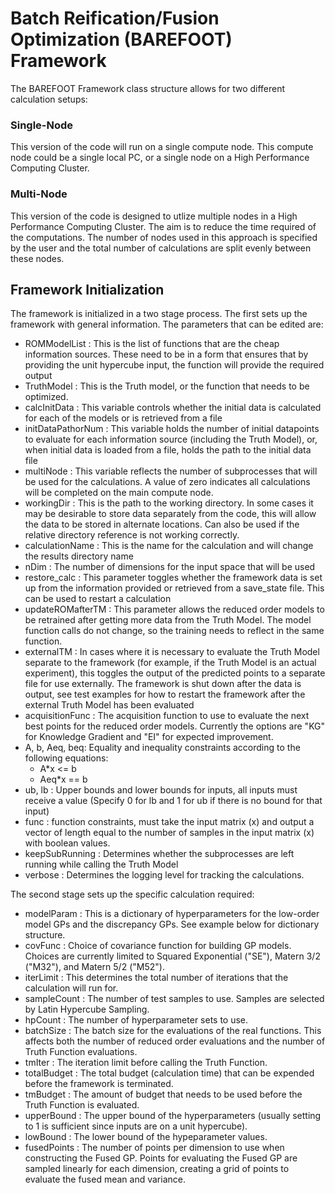# Batch Reification/Fusion Optimization (BAREFOOT) Framework

The BAREFOOT Framework class structure allows for two different calculation setups:

### Single-Node
This version of the code will run on a single compute node. This compute node could be a single local PC, or a single node on a High Performance Computing Cluster.

### Multi-Node
This version of the code is designed to utlize multiple nodes in a High Performance Computing Cluster. The aim is to reduce the time required of the computations. The number of nodes used in this approach is specified by the user and the total number of calculations are split evenly between these nodes.



## Framework Initialization 
The framework is initialized in a two stage process. The first sets up the framework with general information. The parameters that can be edited are:

* ROMModelList : This is the list of functions that are the cheap information sources. These need to be in a form that ensures that by providing the unit hypercube input, the function will provide the required output
* TruthModel : This is the Truth model, or the function that needs to be optimized.
* calcInitData : This variable controls whether the initial data is calculated for each of the models or is retrieved from a file
* initDataPathorNum : This variable holds the number of initial datapoints to evaluate for each information source (including the Truth Model), or, when initial data is loaded from a file, holds the path to the initial data file
* multiNode : This variable reflects the number of subprocesses that will be used for the calculations. A value of zero indicates all calculations will be completed on the main compute node.
* workingDir : This is the path to the working directory. In some cases it may be desirable to store data separately from the code, this will allow the data to be stored in alternate locations. Can also be used if the relative directory reference is not working correctly.
* calculationName : This is the name for the calculation and will change the results directory name
* nDim : The number of dimensions for the input space that will be used
* restore_calc : This parameter toggles whether the framework data is set up from the information provided or retrieved from a save_state file. This can be used to restart a calculation
* updateROMafterTM : This parameter allows the reduced order models to be retrained after getting more data from the Truth Model. The model function calls do not change, so the training needs to reflect in the same function.
* externalTM : In cases where it is necessary to evaluate the Truth Model separate to the framework (for example, if the Truth Model is an actual experiment), this toggles the output of the predicted points to a separate file for use externally. The framework is shut down after the data is output, see test examples for how to restart the framework after the external Truth Model has been evaluated
* acquisitionFunc : The acquisition function to use to evaluate the next best points for the reduced order models. Currently the options are "KG" for Knowledge Gradient and "EI" for expected improvement.
* A, b, Aeq, beq: Equality and inequality constraints according to the following equations:
  * A*x <= b
  * Aeq*x == b
* ub, lb : Upper bounds and lower bounds for inputs, all inputs must receive a value (Specify 0 for lb and 1 for ub if there is no bound for that input)
* func : function constraints, must take the input matrix (x) and output a vector of length equal to the number of samples in the input matrix (x) with boolean values.
* keepSubRunning : Determines whether the subprocesses are left running while calling the Truth Model
* verbose : Determines the logging level for tracking the calculations.

The second stage sets up the specific calculation required:

* modelParam : This is a dictionary of hyperparameters for the low-order model GPs and the discrepancy GPs. See example below for dictionary structure.
* covFunc : Choice of covariance function for building GP models. Choices are currently limited to Squared Exponential ("SE"), Matern 3/2 ("M32"), and Matern 5/2 ("M52").
* iterLimit : This determines the total number of iterations that the calculation will run for.
* sampleCount : The number of test samples to use. Samples are selected by Latin Hypercube Sampling.
* hpCount : The number of hyperparameter sets to use.
* batchSize : The batch size for the evaluations of the real functions. This affects both the number of reduced order evaluations and the number of Truth Function evaluations.
* tmIter : The iteration limit before calling the Truth Function.
* totalBudget : The total budget (calculation time) that can be expended before the framework is terminated.
* tmBudget : The amount of budget that needs to be used before the Truth Function is evaluated.
* upperBound : The upper bound of the hyperparameters (usually setting to 1 is sufficient since inputs are on a unit hypercube).
* lowBound : The lower bound of the hypeparameter values.
* fusedPoints : The number of points per dimension to use when constructing the Fused GP. Points for evaluating the Fused GP are sampled linearly for each dimension, creating a grid of points to evaluate the fused mean and variance.

